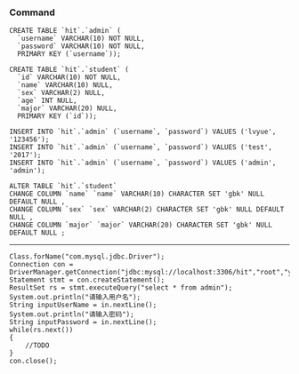 ### Command

    CREATE TABLE `hit`.`admin` (
      `username` VARCHAR(10) NOT NULL,
      `password` VARCHAR(10) NOT NULL,
      PRIMARY KEY (`username`));
      
    CREATE TABLE `hit`.`student` (
      `id` VARCHAR(10) NOT NULL,
      `name` VARCHAR(10) NULL,
      `sex` VARCHAR(2) NULL,
      `age` INT NULL,
      `major` VARCHAR(20) NULL,
      PRIMARY KEY (`id`));
    
    INSERT INTO `hit`.`admin` (`username`, `password`) VALUES ('lvyue', '123456');
    INSERT INTO `hit`.`admin` (`username`, `password`) VALUES ('test', '2017');
    INSERT INTO `hit`.`admin` (`username`, `password`) VALUES ('admin', 'admin');
    
    ALTER TABLE `hit`.`student` 
    CHANGE COLUMN `name` `name` VARCHAR(10) CHARACTER SET 'gbk' NULL DEFAULT NULL ,
    CHANGE COLUMN `sex` `sex` VARCHAR(2) CHARACTER SET 'gbk' NULL DEFAULT NULL ,
    CHANGE COLUMN `major` `major` VARCHAR(20) CHARACTER SET 'gbk' NULL DEFAULT NULL ;
    

---

    
    Class.forName("com.mysql.jdbc.Driver");
	Connection con = DriverManager.getConnection("jdbc:mysql://localhost:3306/hit","root","yourpassword");
	Statement stmt = con.createStatement();
	ResultSet rs = stmt.executeQuery("select * from admin");
	System.out.println("请输入用户名");
	String inputUserName = in.nextLine();
	System.out.println("请输入密码");
	String inputPassword = in.nextLine();
	while(rs.next())
	{
		//TODO
	}
	con.close();

